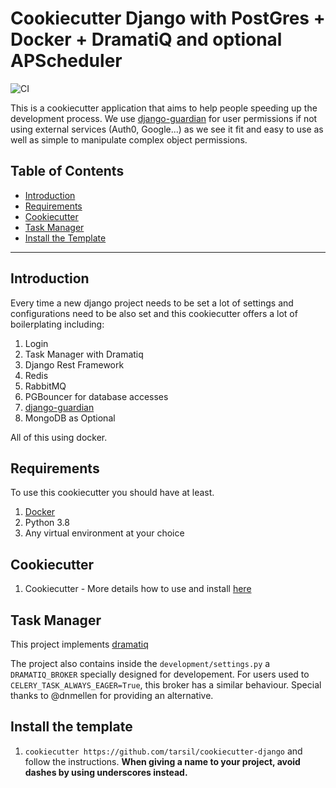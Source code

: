 # Cookiecutter Django with PostGres + Docker + DramatiQ and optional APScheduler

![CI](https://github.com/tarsil/cookiecutter-django/actions/workflows/main.yml/badge.svg)

This is a cookiecutter application that aims to help people speeding up the development process.
We use [django-guardian](https://django-guardian.readthedocs.io/en/stable/) for user permissions
if not using external services (Auth0, Google...) as we see it fit and easy to use
as well as simple to manipulate complex object permissions.

## Table of Contents

- [Introduction](#introduction)
- [Requirements](#requirements)
- [Cookiecutter](#cookiecutter)
- [Task Manager](#task-manager)
- [Install the Template](#install-the-template)

---

## Introduction

Every time a new django project needs to be set a lot of settings and configurations need to be
also set and this cookiecutter offers a lot of boilerplating including:

1. Login
2. Task Manager with Dramatiq
3. Django Rest Framework
4. Redis
5. RabbitMQ
6. PGBouncer for database accesses
7. [django-guardian](https://django-guardian.readthedocs.io/en/stable/)
8. MongoDB as Optional

All of this using docker.

## Requirements

To use this cookiecutter you should have at least.

1. [Docker](https://www.docker.com/products)
2. Python 3.8
3. Any virtual environment at your choice

## Cookiecutter

1. Cookiecutter - More details how to use and install [here](https://cookiecutter.readthedocs.io/en/latest/)

## Task Manager

This project implements [dramatiq](https://dramatiq.io/)

The project also contains inside the `development/settings.py` a `DRAMATIQ_BROKER` specially
designed for developement. For users used to `CELERY_TASK_ALWAYS_EAGER=True`, this broker
has a similar behaviour. Special thanks to @dnmellen for providing an alternative.

## Install the template

1. `cookiecutter https://github.com/tarsil/cookiecutter-django` and follow the instructions.
   **When giving a name to your project, avoid dashes by using underscores instead.**
